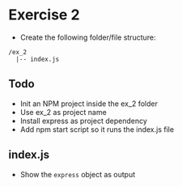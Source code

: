 # Exercise 2

* Create the following folder/file structure:
```
/ex_2
  |-- index.js
```

## Todo
* Init an NPM project inside the ex_2 folder
* Use ex_2 as project name
* Install express as project dependency
* Add npm start script so it runs the index.js file

## index.js
* Show the `express` object as output